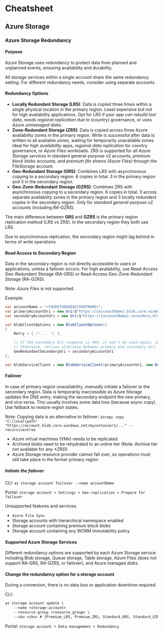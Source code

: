# Cheatsheet

## Azure Storage

### Azure Storage Redundancy

#### Purpose

Azure Storage uses redundancy to protect data from planned and unplanned events, ensuring availability and durability.

All storage services within a single account share the same redundancy setting. For different redundancy needs, consider using separate accounts.

#### Redundancy Options

- **Locally Redundant Storage (LRS)**: Data is copied three times within a single physical location in the primary region. Least expensive but not for high availability applications. Opt for LRS if your _app can rebuild lost data_, _needs regional replication_ due to (country) governance, or uses _Azure unmanaged disks_.
- **Zone-Redundant Storage (ZRS)**: Data is copied across three Azure availability zones in the primary region. Write is successful after data is written to all available zones, waiting for temporarily unavailable zones. Ideal for _high availability_ apps, _regional data replication_ for country governance, or _Azure Files_ workloads. ZRS is supported for _all Azure Storage services_ in standard general-purpose v2 accounts, _premium block blobs accounts_, and _premium file shares (Azure Files)_ through the FileStorage account.
- **Geo-Redundant Storage (GRS)**: Combines LRS with asynchronous copying to a secondary region. 6 copies in total: 3 in the primary region and 3 in the secondary region.
- **Geo-Zone-Redundant Storage (GZRS)**: Combines ZRS with asynchronous copying to a secondary region. 6 copies in total: 3 across separate availability zones in the primary region and 3 locally redundant copies in the secondary region. Only for _standard general-purpose v2 accounts_ (including _RA-GZRS_).

The main difference between **GRS** and **GZRS** is the primary region replication method (LRS vs ZRS). In the secondary region they both use LRS.

Due to asynchronous replication, the secondary region might lag behind in terms of write operations.

#### Read Access to Secondary Region

Data in the secondary region is not directly accessible to users or applications, unless a failover occurs. For high availability, use Read-Access Geo-Redundant Storage (RA-GRS) or Read-Access Geo-Zone-Redundant Storage (RA-GZRS).

Note: _Azure Files_ is not supported.

Example:

```cs
var accountName = "<YOURSTORAGEACCOUNTNAME>";
var primaryAccountUri = new Uri($"https://{accountName}.blob.core.windows.net/");
var secondaryAccountUri = new Uri($"https://{accountName}-secondary.blob.core.windows.net/");

var blobClientOptions = new BlobClientOptions()
{
    Retry = { /* ... */ },

    // If the secondary Uri response is 404, it won't be used again, indicating possible propagation delay.
    // Otherwise, retries alternate between primary and secondary Uri.
    GeoRedundantSecondaryUri = secondaryAccountUri
};

var blobServiceClient = new BlobServiceClient(primaryAccountUri, new DefaultAzureCredential(), blobClientOptions);
```

#### Failover

In case of primary region unavailability, _manually_ initiate a failover to the secondary region. Data is temporarily inaccessible as Azure Storage updates the DNS entry, making the secondary endpoint the new primary, and vice versa. This usually involves some data loss (because async copy). Use failback to restore region states.

Note: Copying data is an alternative to failover: `azcopy copy "C:\local\path" "https://account.blob.core.windows.net/mycontainer1/..." --recursive=true`

- Azure virtual machines (VMs) needs to be replicated
- Archived blobs need to be rehydrated to an online tier (Note: Archive tier not available for any _\*ZRS_!)
- Azure Storage resource provider cannot fail over, so operations must still take place in the former primary region

##### Initiate the failover

CLI: `az storage account failover --name accountName`

Portal: `storage account > Settings > Geo-replication > Prepare for failover`

Unsupported features and services:

- `Azure File Sync`
- Storage accounts with hierarchical namespace enabled
- Storage account containing premium block blobs
- Storage account containing any WORM immutability policy

#### Supported Azure Storage Services

Different redundancy options are supported by each Azure Storage service including Blob storage, Queue storage, Table storage, Azure Files (does not support RA-GRS, RA-GZRS, or failover), and Azure managed disks.

#### Change the redundancy option for a storage account

During a conversion, there is no data loss or application downtime required.

CLI:

```ps
az storage account update \
    --name <storage-account>
    --resource-group <resource_group> \
    --sku <sku> # {Premium_LRS, Premium_ZRS, Standard_GRS, Standard_GZRS, Standard_LRS, Standard_RAGRS, Standard_RAGZRS, Standard_ZRS}
```

Portal: `storage account > Data management > Redundancy`
